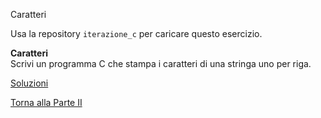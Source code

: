 Caratteri

Usa la repository `iterazione_c` per caricare questo esercizio.

**Caratteri**<br>
Scrivi un programma C che stampa i caratteri di una stringa uno per riga.

<a href="https://github.com/FabioZTessitore/laboratorio/tree/master/esercizi/part-ii/cicli">Soluzioni</a>

<a href="/activities/2">Torna alla Parte II</a>
